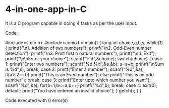# 4-in-one-app-in-C
It is a C program capable in doing 4 tasks as per the user input.

Code:

#include<stdio.h>
#include<conio.h>
main()
{
	long int choice,a,b,s;
	while(1)
     {
		printf("\n1. Addition of two numbers");
		printf("\n2. Odd-Even number detection");
		printf("\n3. Print first n natural numbers");
		printf("\n4. Exit");
		printf("\n\nEnter your choice");
		scanf("%d",&choice);
		switch(choice)
		{ 
		case 1:
			printf("Enter two numbers");
			scanf("%d %d",&a,&b);
			s=a+b;
			printf("\nSum is %d",s);
			break;
	    case 2:
	    	printf("Enter a number");
	    	scanf("%d",&a);
	    	if(a%2==0)
	    	printf("This is an Even number");
	    	else
	    	printf("This is an odd number");
	    	break;
	    case 3:
	    	printf("Enter upto which number you want");
	    	scanf("%d",&a);
	    	for(b=1;b<=a;b++)
	    	printf("%d",b);
	    	break;
	    case 4: exit(0);
	    default:
	    	printf("You have entered an invalid choice");
		}
		getch();
	}
}

Code executed with 0 error(s)
